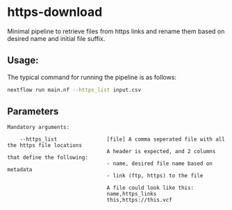# https-download

Minimal pipeline to retrieve files from https links and rename them based on desired name and initial file suffix.

## Usage:

The typical command for running the pipeline is as follows:

```bash
nextflow run main.nf --https_list input.csv
```

## Parameters

```
Mandatory arguments:

    --https_list                [file] A comma seperated file with all the https file locations
                                A header is expected, and 2 columns that define the following:
                                - name, desired file name based on metadata
                                - link (ftp, https) to the file
                                
                                A file could look like this:
                                name,https_links
                                this,https://this.vcf

```


